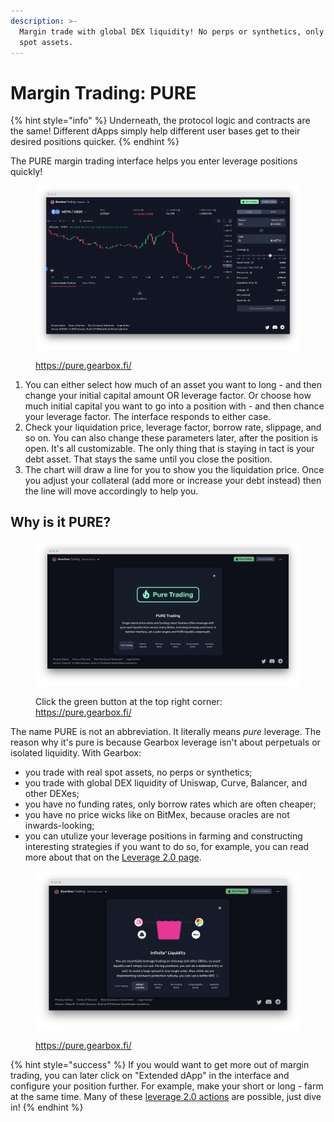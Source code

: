 ```yaml
---
description: >-
  Margin trade with global DEX liquidity! No perps or synthetics, only PURE real
  spot assets.
---
```


# Margin Trading: PURE

{% hint style="info" %}
Underneath, the protocol logic and contracts are the same! Different dApps simply help different user bases get to their desired positions quicker.
{% endhint %}

The PURE margin trading interface helps you enter leverage positions quickly!

<figure><img src="../.gitbook/assets/gearbox pure margin trading (1).png" alt=""><figcaption><p><a href="https://pure.gearbox.fi/">https://pure.gearbox.fi/</a></p></figcaption></figure>

1. You can either select how much of an asset you want to long - and then change your initial capital amount OR leverage factor. Or choose how much initial capital you want to go into a position with - and then chance your leverage factor. The interface responds to either case.
2. Check your liquidation price, leverage factor, borrow rate, slippage, and so on. You can also change these parameters later, after the position is open. It's all customizable. The only thing that is staying in tact is your debt asset. That stays the same until you close the position.
3. The chart will draw a line for you to show you the liquidation price. Once you adjust your collateral (add more or increase your debt instead) then the line will move accordingly to help you.

## Why is it PURE?

<figure><img src="../.gitbook/assets/gearbox pure margin trading.png" alt=""><figcaption><p>Click the green button at the top right corner: <a href="https://pure.gearbox.fi/">https://pure.gearbox.fi/</a></p></figcaption></figure>

The name PURE is not an abbreviation. It literally means _pure_ leverage. The reason why it's pure is because Gearbox leverage isn't about perpetuals or isolated liquidity. With Gearbox:

* you trade with real spot assets, no perps or synthetics;
* you trade with global DEX liquidity of Uniswap, Curve, Balancer, and other DEXes;
* you have no funding rates, only borrow rates which are often cheaper;
* you have no price wicks like on BitMex, because oracles are not inwards-looking;
* you can utulize your leverage positions in farming and constructing interesting strategies if you want to do so, for example, you can read more about that on the [Leverage 2.0 page](../what-can-you-do-with-leverage-2.0.md).

<figure><img src="../.gitbook/assets/gearbox infinite dex liquidity.png" alt=""><figcaption><p><a href="https://pure.gearbox.fi/">https://pure.gearbox.fi/</a></p></figcaption></figure>

{% hint style="success" %}
If you would want to get more out of margin trading, you can later click on "Extended dApp" in the interface and configure your position further. For example, make your short or long - farm at the same time. Many of these [leverage 2.0 actions](../what-can-you-do-with-leverage-2.0.md) are possible, just dive in!
{% endhint %}

